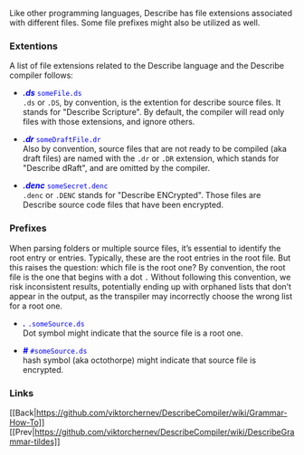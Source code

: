 Like other programming languages, Describe has file extensions associated with different files. Some file prefixes might also be utilized as well.


### Extentions
A list of file extensions related to the Describe language and the Describe compiler follows:

* <span style="color:blue">**_.ds_** ```someFile.ds```</span><br>
```.ds``` or ```.DS```, by convention, is the extention for describe source files. It stands for "Describe Scripture". By default, the compiler will read only files with those extensions, and ignore others. 

* <span style="color:blue">**_.dr_** ```someDraftFile.dr```</span><br>
Also by convention, source files that are not ready to be compiled (aka draft files) are named with the ```.dr``` or ```.DR``` extension, which stands for "Describe dRaft", and are omitted by the compiler.

<!--
* <span style="color:blue">**_.dart_** ```someArtifact.dart```</span><br>
```.dart``` or ```.DART``` stands for "Describe ARTifact". Those are artifact files for the compiler.
-->

* <span style="color:blue">**_.denc_** ```someSecret.denc```</span><br>
```.denc``` or ```.DENC``` stands for "Describe ENCrypted". Those files are Describe source code files that have been encrypted.


### Prefixes

When parsing folders or multiple source files, it’s essential to identify the root entry or entries. Typically, these are the root entries in the root file. But this raises the question: which file is the root one? By convention, the root file is the one that begins with a dot `.` Without following this convention, we risk inconsistent results, potentially ending up with orphaned lists that don’t appear in the output, as the transpiler may incorrectly choose the wrong list for a root one.   

* <span style="color:blue">**_._** ```.someSource.ds```</span><br>
Dot symbol might indicate that the source file is a root one.

<!--
* <span style="color:blue">**_@_** ```@someSource.ds```</span><br>
"At" symbol might indicate that the source file is a root one.
-->

* <span style="color:blue">**_#_** ```#someSource.ds```</span><br>
hash symbol (aka octothorpe) might indicate that source file is encrypted.

### Links
[[Back|https://github.com/viktorchernev/DescribeCompiler/wiki/Grammar-How-To]]  
[[Prev|https://github.com/viktorchernev/DescribeCompiler/wiki/DescribeGrammar-tildes]] 
